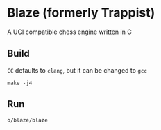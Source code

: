 # Blaze (formerly Trappist)

A UCI compatible chess engine written in C

## Build

`CC` defaults to `clang`, but it can be changed to `gcc`

```
make -j4
```

## Run

```
o/blaze/blaze
```

